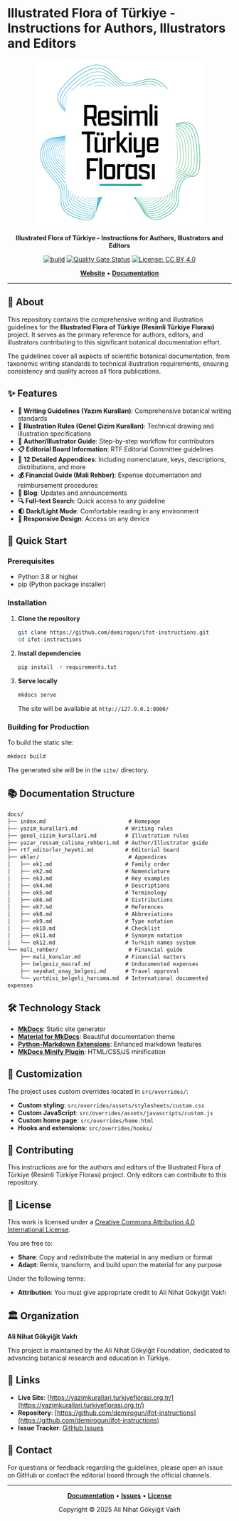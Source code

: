 # Illustrated Flora of Türkiye - Instructions for Authors, Illustrators and Editors

<div align="center">

![Logo](docs/assets/od_logo.png)

**Illustrated Flora of Türkiye - Instructions for Authors, Illustrators and Editors**

[![build](https://github.com/demirogun/ifot-instructions/actions/workflows/build.yml/badge.svg)](https://github.com/demirogun/ifot-instructions/actions/workflows/build.yml)
[![Quality Gate Status](https://sonarqube.turkiyeflorasi.org.tr/api/project_badges/measure?project=NezahatGokyigitBotanicGarden_ifot-instructions_ad6ef117-0924-46c8-aff1-d19428bfbc8d&metric=alert_status&token=sqb_451e9a6e591fc266c4d1e796f65458af8169425a)](https://sonarqube.turkiyeflorasi.org.tr/dashboard?id=NezahatGokyigitBotanicGarden_ifot-instructions_ad6ef117-0924-46c8-aff1-d19428bfbc8d)
[![License: CC BY 4.0](https://img.shields.io/badge/License-CC%20BY%204.0-lightgrey.svg)](https://creativecommons.org/licenses/by/4.0/)

[**Website**](https://yazimkurallari.turkiyeflorasi.org.tr/) • [**Documentation**](https://yazimkurallari.turkiyeflorasi.org.tr/)

</div>

---

## 📖 About

This repository contains the comprehensive writing and illustration guidelines for the **Illustrated Flora of Türkiye (Resimli Türkiye Florası)** project. It serves as the primary reference for authors, editors, and illustrators contributing to this significant botanical documentation effort.

The guidelines cover all aspects of scientific botanical documentation, from taxonomic writing standards to technical illustration requirements, ensuring consistency and quality across all flora publications.

## ✨ Features

- **📝 Writing Guidelines (Yazım Kuralları)**: Comprehensive botanical writing standards
- **🎨 Illustration Rules (Genel Çizim Kuralları)**: Technical drawing and illustration specifications
- **👥 Author/Illustrator Guide**: Step-by-step workflow for contributors
- **📋 Editorial Board Information**: RTF Editorial Committee guidelines
- **📎 12 Detailed Appendices**: Including nomenclature, keys, descriptions, distributions, and more
- **💰 Financial Guide (Mali Rehber)**: Expense documentation and reimbursement procedures
- **📰 Blog**: Updates and announcements
- **🔍 Full-text Search**: Quick access to any guideline
- **🌓 Dark/Light Mode**: Comfortable reading in any environment
- **📱 Responsive Design**: Access on any device

## 🚀 Quick Start

### Prerequisites

- Python 3.8 or higher
- pip (Python package installer)

### Installation

1. **Clone the repository**
   ```bash
   git clone https://github.com/demirogun/ifot-instructions.git
   cd ifot-instructions
   ```

2. **Install dependencies**
   ```bash
   pip install -r requirements.txt
   ```

3. **Serve locally**
   ```bash
   mkdocs serve
   ```
   
   The site will be available at `http://127.0.0.1:8000/`

### Building for Production

To build the static site:

```bash
mkdocs build
```

The generated site will be in the `site/` directory.

## 📚 Documentation Structure

```
docs/
├── index.md                          # Homepage
├── yazim_kurallari.md               # Writing rules
├── genel_cizim_kurallari.md         # Illustration rules
├── yazar_ressam_calisma_rehberi.md  # Author/Illustrator guide
├── rtf_editorler_heyeti.md          # Editorial board
├── ekler/                            # Appendices
│   ├── ek1.md                       # Family order
│   ├── ek2.md                       # Nomenclature
│   ├── ek3.md                       # Key examples
│   ├── ek4.md                       # Descriptions
│   ├── ek5.md                       # Terminology
│   ├── ek6.md                       # Distributions
│   ├── ek7.md                       # References
│   ├── ek8.md                       # Abbreviations
│   ├── ek9.md                       # Type notation
│   ├── ek10.md                      # Checklist
│   ├── ek11.md                      # Synonym notation
│   └── ek12.md                      # Turkish names system
└── mali_rehber/                      # Financial guide
    ├── mali_konular.md              # Financial matters
    ├── belgesiz_masraf.md           # Undocumented expenses
    ├── seyahat_onay_belgesi.md      # Travel approval
    └── yurtdisi_belgeli_harcama.md  # International documented expenses
```

## 🛠️ Technology Stack

- **[MkDocs](https://www.mkdocs.org/)**: Static site generator
- **[Material for MkDocs](https://squidfunk.github.io/mkdocs-material/)**: Beautiful documentation theme
- **[Python-Markdown Extensions](https://facelessuser.github.io/pymdown-extensions/)**: Enhanced markdown features
- **[MkDocs Minify Plugin](https://github.com/byrnereese/mkdocs-minify-plugin)**: HTML/CSS/JS minification

## 🎨 Customization

The project uses custom overrides located in `src/overrides/`:

- **Custom styling**: `src/overrides/assets/stylesheets/custom.css`
- **Custom JavaScript**: `src/overrides/assets/javascripts/custom.js`
- **Custom home page**: `src/overrides/home.html`
- **Hooks and extensions**: `src/overrides/hooks/`

## 📝 Contributing

This instructions are for the authors and editors of the Illustrated Flora of Türkiye (Resimli Türkiye Florası) project. Only editors can contribute to this repository.

## 📄 License

This work is licensed under a [Creative Commons Attribution 4.0 International License](LICENSE).

You are free to:
- **Share**: Copy and redistribute the material in any medium or format
- **Adapt**: Remix, transform, and build upon the material for any purpose

Under the following terms:
- **Attribution**: You must give appropriate credit to Ali Nihat Gökyiğit Vakfı

## 🏛️ Organization

**Ali Nihat Gökyiğit Vakfı**

This project is maintained by the Ali Nihat Gökyiğit Foundation, dedicated to advancing botanical research and education in Türkiye.

## 🔗 Links

- **Live Site**: [https://yazimkurallari.turkiyeflorasi.org.tr/](https://yazimkurallari.turkiyeflorasi.org.tr/)
- **Repository**: [https://github.com/demirogun/ifot-instructions](https://github.com/demirogun/ifot-instructions)
- **Issue Tracker**: [GitHub Issues](https://github.com/demirogun/ifot-instructions/issues)

## 📧 Contact

For questions or feedback regarding the guidelines, please open an issue on GitHub or contact the editorial board through the official channels.

---

<div align="center">

**[Documentation](https://yazimkurallari.turkiyeflorasi.org.tr/)** • **[Issues](https://github.com/demirogun/ifot-instructions/issues)** • **[License](LICENSE)**

Copyright © 2025 Ali Nihat Gökyiğit Vakfı

</div>